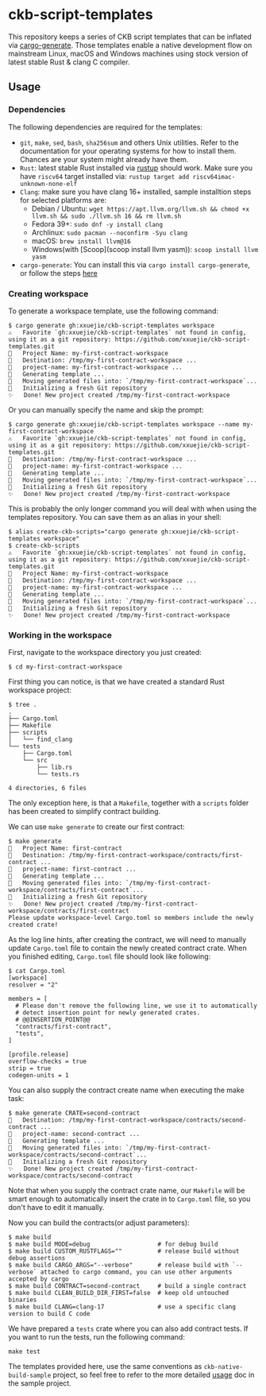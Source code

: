 # ckb-script-templates

This repository keeps a series of CKB script templates that can be inflated via [cargo-generate](https://github.com/cargo-generate/cargo-generate). Those templates enable a native development flow on mainstream Linux, macOS and Windows machines using stock version of latest stable Rust & clang C compiler.

## Usage

### Dependencies

The following dependencies are required for the templates:

* `git`, `make`, `sed`, `bash`, `sha256sum` and others Unix utilities. Refer to the documentation for your operating systems for how to install them. Chances are your system might already have them.
* `Rust`: latest stable Rust installed via [rustup](https://rustup.rs/) should work. Make sure you have `riscv64` target installed via: `rustup target add riscv64imac-unknown-none-elf`
* `Clang`: make sure you have clang 16+ installed, sample installtion steps for selected platforms are:
    + Debian / Ubuntu: `wget https://apt.llvm.org/llvm.sh && chmod +x llvm.sh && sudo ./llvm.sh 16 && rm llvm.sh`
    + Fedora 39+: `sudo dnf -y install clang`
    + Archlinux: `sudo pacman --noconfirm -Syu clang`
    + macOS: `brew install llvm@16`
    + Windows(with [Scoop](scoop install llvm yasm)): `scoop install llvm yasm`
* `cargo-generate`: You can install this via `cargo install cargo-generate`, or follow the steps [here](https://cargo-generate.github.io/cargo-generate/installation.html)

### Creating workspace

To generate a workspace template, use the following command:

```
$ cargo generate gh:xxuejie/ckb-script-templates workspace
⚠️   Favorite `gh:xxuejie/ckb-script-templates` not found in config, using it as a git repository: https://github.com/xxuejie/ckb-script-templates.git
🤷   Project Name: my-first-contract-workspace
🔧   Destination: /tmp/my-first-contract-workspace ...
🔧   project-name: my-first-contract-workspace ...
🔧   Generating template ...
🔧   Moving generated files into: `/tmp/my-first-contract-workspace`...
🔧   Initializing a fresh Git repository
✨   Done! New project created /tmp/my-first-contract-workspace
```

Or you can manually specify the name and skip the prompt:

```
$ cargo generate gh:xxuejie/ckb-script-templates workspace --name my-first-contract-workspace
⚠️   Favorite `gh:xxuejie/ckb-script-templates` not found in config, using it as a git repository: https://github.com/xxuejie/ckb-script-templates.git
🔧   Destination: /tmp/my-first-contract-workspace ...
🔧   project-name: my-first-contract-workspace ...
🔧   Generating template ...
🔧   Moving generated files into: `/tmp/my-first-contract-workspace`...
🔧   Initializing a fresh Git repository
✨   Done! New project created /tmp/my-first-contract-workspace
```

This is probably the only longer command you will deal with when using the templates repository. You can save them as an alias in your shell:

```
$ alias create-ckb-scripts="cargo generate gh:xxuejie/ckb-script-templates workspace"
$ create-ckb-scripts
⚠️   Favorite `gh:xxuejie/ckb-script-templates` not found in config, using it as a git repository: https://github.com/xxuejie/ckb-script-templates.git
🤷   Project Name: my-first-contract-workspace
🔧   Destination: /tmp/my-first-contract-workspace ...
🔧   project-name: my-first-contract-workspace ...
🔧   Generating template ...
🔧   Moving generated files into: `/tmp/my-first-contract-workspace`...
🔧   Initializing a fresh Git repository
✨   Done! New project created /tmp/my-first-contract-workspace
```

### Working in the workspace

First, navigate to the workspace directory you just created:

```
$ cd my-first-contract-workspace
```

First thing you can notice, is that we have created a standard Rust workspace project:

```
$ tree .
.
├── Cargo.toml
├── Makefile
├── scripts
│   └── find_clang
└── tests
    ├── Cargo.toml
    └── src
        ├── lib.rs
        └── tests.rs

4 directories, 6 files
```

The only exception here, is that a `Makefile`, together with a `scripts` folder has been created to simplify contract building.

We can use `make generate` to create our first contract:

```
$ make generate
🤷   Project Name: first-contract
🔧   Destination: /tmp/my-first-contract-workspace/contracts/first-contract ...
🔧   project-name: first-contract ...
🔧   Generating template ...
🔧   Moving generated files into: `/tmp/my-first-contract-workspace/contracts/first-contract`...
🔧   Initializing a fresh Git repository
✨   Done! New project created /tmp/my-first-contract-workspace/contracts/first-contract
Please update workspace-level Cargo.toml so members include the newly created crate!
```

As the log line hints, after creating the contract, we will need to manually update `Cargo.toml` file to contain the newly created contract crate. When you finished editing, `Cargo.toml` file should look like following:

```
$ cat Cargo.toml
[workspace]
resolver = "2"

members = [
  # Please don't remove the following line, we use it to automatically
  # detect insertion point for newly generated crates.
  # @@INSERTION_POINT@@
  "contracts/first-contract",
  "tests",
]

[profile.release]
overflow-checks = true
strip = true
codegen-units = 1
```

You can also supply the contract create name when executing the make task:

```
$ make generate CRATE=second-contract
🔧   Destination: /tmp/my-first-contract-workspace/contracts/second-contract ...
🔧   project-name: second-contract ...
🔧   Generating template ...
🔧   Moving generated files into: `/tmp/my-first-contract-workspace/contracts/second-contract`...
🔧   Initializing a fresh Git repository
✨   Done! New project created /tmp/my-first-contract-workspace/contracts/second-contract
```

Note that when you supply the contract crate name, our `Makefile` will be smart enough to automatically insert the crate in to `Cargo.toml` file, so you don't have to edit it manually.

Now you can build the contracts(or adjust parameters):

```
$ make build
$ make build MODE=debug                   # for debug build
$ make build CUSTOM_RUSTFLAGS=""          # release build without debug assertions
$ make build CARGO_ARGS="--verbose"       # release build with `--verbose` attached to cargo command, you can use other arguments accepted by cargo
$ make build CONTRACT=second-contract     # build a single contract
$ make build CLEAN_BUILD_DIR_FIRST=false  # keep old untouched binaries
$ make build CLANG=clang-17               # use a specific clang version to build C code
```

We have prepared a `tests` crate where you can also add contract tests. If you want to run the tests, run the following command:

```
make test
```

The templates provided here, use the same conventions as `ckb-native-build-sample` project, so feel free to refer to the more detailed [usage](https://github.com/xxuejie/ckb-native-build-sample?tab=readme-ov-file#usage) doc in the sample project.
